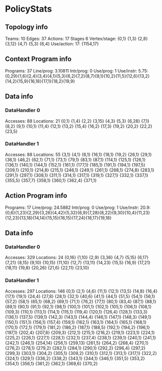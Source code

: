 # PolicyStats
## Topology info
Teams:		10
Edges:		37
Actions:	17
Stages		6
Vertex/stage:	{0,1} {1,3} {2,8} {3,12} {4,7} {5,3} {6,4} 
Use/action:	17: {1154,17} 

## Context Program info
Programs:	37
Line/prog:	3.10811
Intr/prog:	0
Use/prog:	1
Use/instr:	5.75: {0,29}{1,6}{2,4}{3,4}{4,1}{5,3}{6,2}{7,2}{8,7}{9,1}{10,2}{11,5}{12,6}{13,2}{14,2}{15,9}{16,18}{17,1}{18,2}{19,9}

## Data info

### DataHandler 0
Accesses:	88
Locations:	21
{0,1} {1,4} {2,2} {3,15} {4,3} {5,3} {6,28} {7,1} {8,2} {9,1} {10,1} {11,4} {12,1} {13,2} {15,4} {16,2} {17,3} {19,2} {20,2} {22,2} {23,5} 

### DataHandler 1
Accesses:	88
Locations:	55
{3,1} {4,1} {6,1} {16,1} {18,1} {19,2} {26,1} {29,1} {36,1} {46,2} {62,1} {71,1} {73,1} {79,1} {83,1} {87,1} {114,1} {125,1} {126,1} {136,1} {140,1} {144,1} {152,1} {161,1} {177,1} {185,1} {191,1} {194,1} {197,5} {209,1} {210,1} {214,8} {215,1} {246,1} {249,1} {261,1} {268,1} {274,8} {283,1} {291,1} {297,1} {308,1} {311,1} {314,1} {317,1} {319,1} {327,1} {332,1} {337,1} {355,5} {357,7} {358,1} {360,1} {362,4} {371,1} 



## Action Program info
Programs:	17
Line/prog:	24.5882
Intr/prog:	0
Use/prog:	1
Use/instr:	20.9: {0,6}{1,23}{2,29}{3,26}{4,42}{5,32}{6,9}{7,28}{8,22}{9,30}{10,4}{11,23}{12,23}{13,18}{14,14}{15,15}{16,15}{17,24}{18,17}{19,18}

## Data info

### DataHandler 0
Accesses:	329
Locations:	24
{0,16} {1,10} {2,9} {3,36} {4,7} {5,15} {6,17} {7,21} {8,15} {9,10} {10,15} {11,10} {12,7} {13,11} {14,23} {15,5} {16,9} {17,21} {18,11} {19,8} {20,26} {21,6} {22,11} {23,10} 

### DataHandler 1
Accesses:	297
Locations:	146
{0,1} {2,1} {4,6} {11,1} {12,1} {13,5} {14,8} {16,4} {17,1} {19,1} {24,4} {27,8} {28,1} {32,1} {40,6} {41,1} {44,1} {51,5} {54,1} {56,1} {57,2} {58,1} {65,1} {68,2} {69,1} {71,1} {76,2} {77,1} {80,1} {83,4} {87,1} {88,1} {89,1} {90,1} {91,1} {92,1} {98,1} {100,1} {101,1} {102,1} {105,1} {106,1} {108,1} {109,3} {110,1} {113,1} {114,1} {115,1} {119,4} {120,1} {126,4} {128,1} {133,3} {136,1} {137,5} {139,1} {142,3} {143,1} {144,4} {146,1} {147,1} {148,3} {149,1} {150,1} {151,1} {156,1} {157,4} {159,1} {162,1} {163,1} {164,1} {165,1} {168,1} {170,1} {172,1} {179,1} {181,2} {186,2} {187,1} {188,5} {192,1} {194,2} {196,1} {197,1} {202,4} {207,8} {209,3} {212,1} {215,1} {216,2} {219,1} {223,1} {224,1} {225,2} {226,1} {227,1} {228,1} {232,1} {237,4} {238,1} {239,1} {240,1} {241,1} {242,1} {246,1} {254,14} {256,1} {259,13} {261,5} {264,2} {268,4} {270,1} {276,2} {278,1} {279,2} {282,1} {284,1} {290,1} {292,2} {296,4} {297,2} {299,3} {303,1} {304,2} {305,1} {309,2} {310,1} {312,1} {313,1} {317,1} {322,2} {324,1} {329,1} {336,2} {338,2} {343,1} {344,1} {346,1} {351,5} {353,2} {354,1} {356,1} {361,2} {362,1} {369,6} {370,2} 
